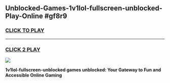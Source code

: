 
## Unblocked-Games-1v1lol-fullscreen-unblocked-Play-Online #gf8r9
<h3>
<a href="https://news.freeplayer.one?title=1v1lol-fullscreen-unblocked&ref=3">CLICK TO PLAY</a></h3>
<hr>

<h3>
<a href="https://news.freeplayer.one?title=1v1lol-fullscreen-unblocked&ref=3">CLICK 2 PLAY</a>
  
</h3>

<a href="https://news.freeplayer.one?title=1v1lol-fullscreen-unblocked&ref=3"><img src="https://clearcache.store/games.png"></a>


**1v1lol-fullscreen-unblocked games unblocked: Your Gateway to Fun and Accessible Online Gaming**

